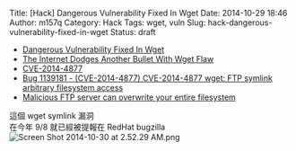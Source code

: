 Title: [Hack] Dangerous Vulnerability Fixed In Wget
Date: 2014-10-29 18:46
Author: m157q
Category: Hack
Tags: wget, vuln
Slug: hack-dangerous-vulnerability-fixed-in-wget
Status: draft

+ [Dangerous Vulnerability Fixed In Wget](http://tech.slashdot.org/story/14/10/29/1333216/dangerous-vulnerability-fixed-in-wget)  
+ [The Internet Dodges Another Bullet With Wget Flaw](http://www.eweek.com/blogs/security-watch/the-internet-dodges-another-bullet-with-wget-flaw.html)  
+ [CVE-2014-4877](http://cve.mitre.org/cgi-bin/cvename.cgi?name=CVE-2014-4877)  
+ [Bug 1139181 - (CVE-2014-4877) CVE-2014-4877 wget: FTP symlink arbitrary filesystem access](https://bugzilla.redhat.com/show_bug.cgi?id=1139181)  
+ [Malicious FTP server can overwrite your entire filesystem](https://twitter.com/hdmoore/status/526752216833466369)  
  
這個 wget symlink 漏洞  
在今年 9/8 就已經被提報在 RedHat bugzilla  
![Screen Shot 2014-10-30 at 2.52.29 AM.png](http://user-image.logdown.io/user/5428/blog/5443/post/240403/OwCF2LHFSF6uHfi3R4hG_Screen%20Shot%202014-10-30%20at%202.52.29%20AM.png)  
